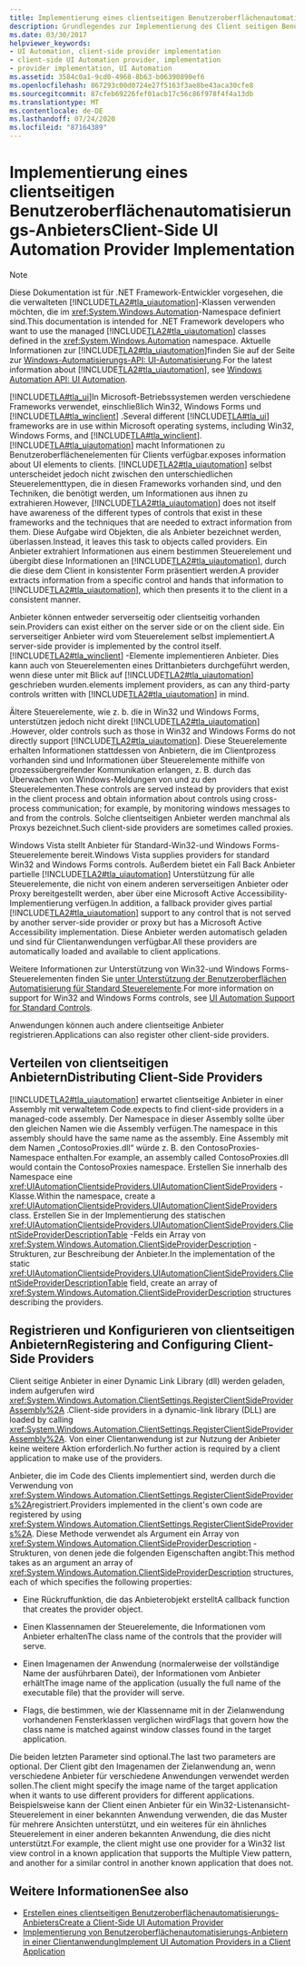 ```yaml
---
title: Implementierung eines clientseitigen Benutzeroberflächenautomatisierungs-Anbieters
description: Grundlegendes zur Implementierung des Client seitigen Benutzeroberflächenautomatisierungs-Anbieters Informieren Sie sich über das verteilen, registrieren und Konfigurieren von Client seitigen Anbietern.
ms.date: 03/30/2017
helpviewer_keywords:
- UI Automation, client-side provider implementation
- client-side UI Automation provider, implementation
- provider implementation, UI Automation
ms.assetid: 3584c0a1-9cd0-4968-8b63-b06390890ef6
ms.openlocfilehash: 867293c00d0724e27f5163f3ae8be43aca30cfe8
ms.sourcegitcommit: 87cfeb69226fef01acb17c56c86f978f4f4a13db
ms.translationtype: MT
ms.contentlocale: de-DE
ms.lasthandoff: 07/24/2020
ms.locfileid: "87164389"
---
```

# <a name="client-side-ui-automation-provider-implementation"></a><span data-ttu-id="48e81-104">Implementierung eines clientseitigen Benutzeroberflächenautomatisierungs-Anbieters</span><span class="sxs-lookup"><span data-stu-id="48e81-104">Client-Side UI Automation Provider Implementation</span></span>
> [!NOTE]
> <span data-ttu-id="48e81-105">Diese Dokumentation ist für .NET Framework-Entwickler vorgesehen, die die verwalteten [!INCLUDE[TLA2#tla_uiautomation](../../../includes/tla2sharptla-uiautomation-md.md)]-Klassen verwenden möchten, die im <xref:System.Windows.Automation>-Namespace definiert sind.</span><span class="sxs-lookup"><span data-stu-id="48e81-105">This documentation is intended for .NET Framework developers who want to use the managed [!INCLUDE[TLA2#tla_uiautomation](../../../includes/tla2sharptla-uiautomation-md.md)] classes defined in the <xref:System.Windows.Automation> namespace.</span></span> <span data-ttu-id="48e81-106">Aktuelle Informationen zur [!INCLUDE[TLA2#tla_uiautomation](../../../includes/tla2sharptla-uiautomation-md.md)]finden Sie auf der Seite zur [Windows-Automatisierungs-API: UI-Automatisierung](/windows/win32/winauto/entry-uiauto-win32).</span><span class="sxs-lookup"><span data-stu-id="48e81-106">For the latest information about [!INCLUDE[TLA2#tla_uiautomation](../../../includes/tla2sharptla-uiautomation-md.md)], see [Windows Automation API: UI Automation](/windows/win32/winauto/entry-uiauto-win32).</span></span>  
  
 <span data-ttu-id="48e81-107">[!INCLUDE[TLA#tla_ui](../../../includes/tlasharptla-ui-md.md)]In Microsoft-Betriebssystemen werden verschiedene Frameworks verwendet, einschließlich Win32, Windows Forms und [!INCLUDE[TLA#tla_winclient](../../../includes/tlasharptla-winclient-md.md)] .</span><span class="sxs-lookup"><span data-stu-id="48e81-107">Several different [!INCLUDE[TLA#tla_ui](../../../includes/tlasharptla-ui-md.md)] frameworks are in use within Microsoft operating systems, including Win32, Windows Forms, and [!INCLUDE[TLA#tla_winclient](../../../includes/tlasharptla-winclient-md.md)].</span></span> [!INCLUDE[TLA#tla_uiautomation](../../../includes/tlasharptla-uiautomation-md.md)] <span data-ttu-id="48e81-108">macht Informationen zu Benutzeroberflächenelementen für Clients verfügbar.</span><span class="sxs-lookup"><span data-stu-id="48e81-108">exposes information about UI elements to clients.</span></span> <span data-ttu-id="48e81-109">[!INCLUDE[TLA2#tla_uiautomation](../../../includes/tla2sharptla-uiautomation-md.md)] selbst unterscheidet jedoch nicht zwischen den unterschiedlichen Steuerelementtypen, die in diesen Frameworks vorhanden sind, und den Techniken, die benötigt werden, um Informationen aus ihnen zu extrahieren.</span><span class="sxs-lookup"><span data-stu-id="48e81-109">However, [!INCLUDE[TLA2#tla_uiautomation](../../../includes/tla2sharptla-uiautomation-md.md)] does not itself have awareness of the different types of controls that exist in these frameworks and the techniques that are needed to extract information from them.</span></span> <span data-ttu-id="48e81-110">Diese Aufgabe wird Objekten, die als Anbieter bezeichnet werden, überlassen.</span><span class="sxs-lookup"><span data-stu-id="48e81-110">Instead, it leaves this task to objects called providers.</span></span> <span data-ttu-id="48e81-111">Ein Anbieter extrahiert Informationen aus einem bestimmen Steuerelement und übergibt diese Informationen an [!INCLUDE[TLA2#tla_uiautomation](../../../includes/tla2sharptla-uiautomation-md.md)], durch die diese dem Client in konsistenter Form präsentiert werden.</span><span class="sxs-lookup"><span data-stu-id="48e81-111">A provider extracts information from a specific control and hands that information to [!INCLUDE[TLA2#tla_uiautomation](../../../includes/tla2sharptla-uiautomation-md.md)], which then presents it to the client in a consistent manner.</span></span>  
  
 <span data-ttu-id="48e81-112">Anbieter können entweder serverseitig oder clientseitig vorhanden sein.</span><span class="sxs-lookup"><span data-stu-id="48e81-112">Providers can exist either on the server side or on the client side.</span></span> <span data-ttu-id="48e81-113">Ein serverseitiger Anbieter wird vom Steuerelement selbst implementiert.</span><span class="sxs-lookup"><span data-stu-id="48e81-113">A server-side provider is implemented by the control itself.</span></span> [!INCLUDE[TLA2#tla_winclient](../../../includes/tla2sharptla-winclient-md.md)] <span data-ttu-id="48e81-114">-Elemente implementieren Anbieter. Dies kann auch von Steuerelementen eines Drittanbieters durchgeführt werden, wenn diese unter mit Blick auf [!INCLUDE[TLA2#tla_uiautomation](../../../includes/tla2sharptla-uiautomation-md.md)] geschrieben wurden.</span><span class="sxs-lookup"><span data-stu-id="48e81-114">elements implement providers, as can any third-party controls written with [!INCLUDE[TLA2#tla_uiautomation](../../../includes/tla2sharptla-uiautomation-md.md)] in mind.</span></span>  
  
 <span data-ttu-id="48e81-115">Ältere Steuerelemente, wie z. b. die in Win32 und Windows Forms, unterstützen jedoch nicht direkt [!INCLUDE[TLA2#tla_uiautomation](../../../includes/tla2sharptla-uiautomation-md.md)] .</span><span class="sxs-lookup"><span data-stu-id="48e81-115">However, older controls such as those in Win32 and Windows Forms do not directly support [!INCLUDE[TLA2#tla_uiautomation](../../../includes/tla2sharptla-uiautomation-md.md)].</span></span> <span data-ttu-id="48e81-116">Diese Steuerelemente erhalten Informationen stattdessen von Anbietern, die im Clientprozess vorhanden sind und Informationen über Steuerelemente mithilfe von prozessübergreifender Kommunikation erlangen, z. B. durch das Überwachen von Windows-Meldungen von und zu den Steuerelementen.</span><span class="sxs-lookup"><span data-stu-id="48e81-116">These controls are served instead by providers that exist in the client process and obtain information about controls using cross-process communication; for example, by monitoring windows messages to and from the controls.</span></span> <span data-ttu-id="48e81-117">Solche clientseitigen Anbieter werden manchmal als Proxys bezeichnet.</span><span class="sxs-lookup"><span data-stu-id="48e81-117">Such client-side providers are sometimes called proxies.</span></span>  
  
 <span data-ttu-id="48e81-118">Windows Vista stellt Anbieter für Standard-Win32-und Windows Forms-Steuerelemente bereit.</span><span class="sxs-lookup"><span data-stu-id="48e81-118">Windows Vista supplies providers for standard Win32 and Windows Forms controls.</span></span> <span data-ttu-id="48e81-119">Außerdem bietet ein Fall Back Anbieter partielle [!INCLUDE[TLA2#tla_uiautomation](../../../includes/tla2sharptla-uiautomation-md.md)] Unterstützung für alle Steuerelemente, die nicht von einem anderen serverseitigen Anbieter oder Proxy bereitgestellt werden, aber über eine Microsoft Active Accessibility-Implementierung verfügen.</span><span class="sxs-lookup"><span data-stu-id="48e81-119">In addition, a fallback provider gives partial [!INCLUDE[TLA2#tla_uiautomation](../../../includes/tla2sharptla-uiautomation-md.md)] support to any control that is not served by another server-side provider or proxy but has a Microsoft Active Accessibility implementation.</span></span> <span data-ttu-id="48e81-120">Diese Anbieter werden automatisch geladen und sind für Clientanwendungen verfügbar.</span><span class="sxs-lookup"><span data-stu-id="48e81-120">All these providers are automatically loaded and available to client applications.</span></span>  
  
 <span data-ttu-id="48e81-121">Weitere Informationen zur Unterstützung von Win32-und Windows Forms-Steuerelementen finden Sie [unter Unterstützung der Benutzeroberflächen Automatisierung für Standard Steuerelemente](ui-automation-support-for-standard-controls.md).</span><span class="sxs-lookup"><span data-stu-id="48e81-121">For more information on support for Win32 and Windows Forms controls, see [UI Automation Support for Standard Controls](ui-automation-support-for-standard-controls.md).</span></span>  
  
 <span data-ttu-id="48e81-122">Anwendungen können auch andere clientseitige Anbieter registrieren.</span><span class="sxs-lookup"><span data-stu-id="48e81-122">Applications can also register other client-side providers.</span></span>  
  
<a name="Distributing_Client-Side_Providers"></a>
## <a name="distributing-client-side-providers"></a><span data-ttu-id="48e81-123">Verteilen von clientseitigen Anbietern</span><span class="sxs-lookup"><span data-stu-id="48e81-123">Distributing Client-Side Providers</span></span>  
 [!INCLUDE[TLA2#tla_uiautomation](../../../includes/tla2sharptla-uiautomation-md.md)] <span data-ttu-id="48e81-124">erwartet clientseitige Anbieter in einer Assembly mit verwaltetem Code.</span><span class="sxs-lookup"><span data-stu-id="48e81-124">expects to find client-side providers in a managed-code assembly.</span></span> <span data-ttu-id="48e81-125">Der Namespace in dieser Assembly sollte über den gleichen Namen wie die Assembly verfügen.</span><span class="sxs-lookup"><span data-stu-id="48e81-125">The namespace in this assembly should have the same name as the assembly.</span></span> <span data-ttu-id="48e81-126">Eine Assembly mit dem Namen „ContosoProxies.dll“ würde z. B. den ContosoProxies-Namespace enthalten.</span><span class="sxs-lookup"><span data-stu-id="48e81-126">For example, an assembly called ContosoProxies.dll would contain the ContosoProxies namespace.</span></span> <span data-ttu-id="48e81-127">Erstellen Sie innerhalb des Namespace eine <xref:UIAutomationClientsideProviders.UIAutomationClientSideProviders> -Klasse.</span><span class="sxs-lookup"><span data-stu-id="48e81-127">Within the namespace, create a <xref:UIAutomationClientsideProviders.UIAutomationClientSideProviders> class.</span></span> <span data-ttu-id="48e81-128">Erstellen Sie in der Implementierung des statischen <xref:UIAutomationClientsideProviders.UIAutomationClientSideProviders.ClientSideProviderDescriptionTable> -Felds ein Array von <xref:System.Windows.Automation.ClientSideProviderDescription> -Strukturen, zur Beschreibung der Anbieter.</span><span class="sxs-lookup"><span data-stu-id="48e81-128">In the implementation of the static <xref:UIAutomationClientsideProviders.UIAutomationClientSideProviders.ClientSideProviderDescriptionTable> field, create an array of <xref:System.Windows.Automation.ClientSideProviderDescription> structures describing the providers.</span></span>  
  
<a name="Registering_and_Configuring_Client-Side_Providers"></a>
## <a name="registering-and-configuring-client-side-providers"></a><span data-ttu-id="48e81-129">Registrieren und Konfigurieren von clientseitigen Anbietern</span><span class="sxs-lookup"><span data-stu-id="48e81-129">Registering and Configuring Client-Side Providers</span></span>  
 <span data-ttu-id="48e81-130">Client seitige Anbieter in einer Dynamic Link Library (dll) werden geladen, indem aufgerufen wird <xref:System.Windows.Automation.ClientSettings.RegisterClientSideProviderAssembly%2A> .</span><span class="sxs-lookup"><span data-stu-id="48e81-130">Client-side providers in a dynamic-link library (DLL) are loaded by calling <xref:System.Windows.Automation.ClientSettings.RegisterClientSideProviderAssembly%2A>.</span></span> <span data-ttu-id="48e81-131">Von einer Clientanwendung ist zur Nutzung der Anbieter keine weitere Aktion erforderlich.</span><span class="sxs-lookup"><span data-stu-id="48e81-131">No further action is required by a client application to make use of the providers.</span></span>  
  
 <span data-ttu-id="48e81-132">Anbieter, die im Code des Clients implementiert sind, werden durch die Verwendung von <xref:System.Windows.Automation.ClientSettings.RegisterClientSideProviders%2A>registriert.</span><span class="sxs-lookup"><span data-stu-id="48e81-132">Providers implemented in the client's own code are registered by using <xref:System.Windows.Automation.ClientSettings.RegisterClientSideProviders%2A>.</span></span> <span data-ttu-id="48e81-133">Diese Methode verwendet als Argument ein Array von <xref:System.Windows.Automation.ClientSideProviderDescription> -Strukturen, von denen jede die folgenden Eigenschaften angibt:</span><span class="sxs-lookup"><span data-stu-id="48e81-133">This method takes as an argument an array of <xref:System.Windows.Automation.ClientSideProviderDescription> structures, each of which specifies the following properties:</span></span>  
  
- <span data-ttu-id="48e81-134">Eine Rückruffunktion, die das Anbieterobjekt erstellt</span><span class="sxs-lookup"><span data-stu-id="48e81-134">A callback function that creates the provider object.</span></span>  
  
- <span data-ttu-id="48e81-135">Einen Klassennamen der Steuerelemente, die Informationen vom Anbieter erhalten</span><span class="sxs-lookup"><span data-stu-id="48e81-135">The class name of the controls that the provider will serve.</span></span>  
  
- <span data-ttu-id="48e81-136">Einen Imagenamen der Anwendung (normalerweise der vollständige Name der ausführbaren Datei), der Informationen vom Anbieter erhält</span><span class="sxs-lookup"><span data-stu-id="48e81-136">The image name of the application (usually the full name of the executable file) that the provider will serve.</span></span>  
  
- <span data-ttu-id="48e81-137">Flags, die bestimmen, wie der Klassenname mit in der Zielanwendung vorhandenen Fensterklassen verglichen wird</span><span class="sxs-lookup"><span data-stu-id="48e81-137">Flags that govern how the class name is matched against window classes found in the target application.</span></span>  
  
 <span data-ttu-id="48e81-138">Die beiden letzten Parameter sind optional.</span><span class="sxs-lookup"><span data-stu-id="48e81-138">The last two parameters are optional.</span></span> <span data-ttu-id="48e81-139">Der Client gibt den Imagenamen der Zielanwendung an, wenn verschiedene Anbieter für verschiedene Anwendungen verwendet werden sollen.</span><span class="sxs-lookup"><span data-stu-id="48e81-139">The client might specify the image name of the target application when it wants to use different providers for different applications.</span></span> <span data-ttu-id="48e81-140">Beispielsweise kann der Client einen Anbieter für ein Win32-Listenansicht-Steuerelement in einer bekannten Anwendung verwenden, die das Muster für mehrere Ansichten unterstützt, und ein weiteres für ein ähnliches Steuerelement in einer anderen bekannten Anwendung, die dies nicht unterstützt.</span><span class="sxs-lookup"><span data-stu-id="48e81-140">For example, the client might use one provider for a Win32 list view control in a known application that supports the Multiple View pattern, and another for a similar control in another known application that does not.</span></span>  
  
## <a name="see-also"></a><span data-ttu-id="48e81-141">Weitere Informationen</span><span class="sxs-lookup"><span data-stu-id="48e81-141">See also</span></span>

- [<span data-ttu-id="48e81-142">Erstellen eines clientseitigen Benutzeroberflächenautomatisierungs-Anbieters</span><span class="sxs-lookup"><span data-stu-id="48e81-142">Create a Client-Side UI Automation Provider</span></span>](create-a-client-side-ui-automation-provider.md)
- [<span data-ttu-id="48e81-143">Implementierung von Benutzeroberflächenautomatisierungs-Anbietern in einer Clientanwendung</span><span class="sxs-lookup"><span data-stu-id="48e81-143">Implement UI Automation Providers in a Client Application</span></span>](implement-ui-automation-providers-in-a-client-application.md)
